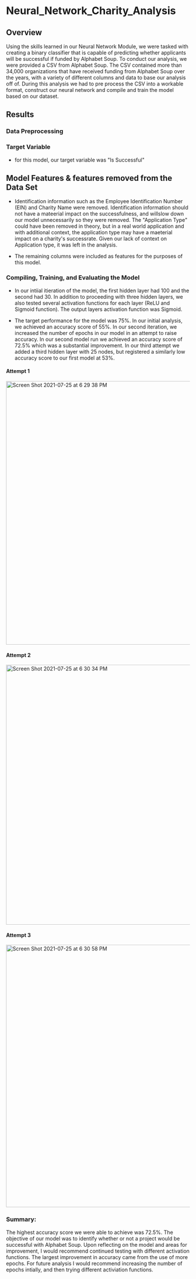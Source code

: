 # Neural_Network_Charity_Analysis
## Overview 
Using the skills learned in our Neural Network Module, we were tasked with creating a binary classifier that is capable of predicting whether applicants will be successful if funded by Alphabet Soup. To conduct our analysis, we were provided a CSV from Alphabet Soup. The CSV contained more than 34,000 organizations that have received funding from Alphabet Soup over the years, with a variety of different columns and data to base our analysis off of. During this analysis we had to pre process the CSV into a workable format, construct our neural network and compile and train the model based on our dataset.

## Results
### Data Preprocessing

### Target Variable 

* for this model, our target variable was "Is Successful"

## Model Features & features removed from the Data Set

* Identification information such as the Employee Identification Number (EIN) and Charity Name were removed. Identification information should not have a mateerial impact on the successfulness, and willslow down our model unnecessarily so they were removed. The "Application Type" could have been removed in theory, but in a real world application and with additional context, the application type may have a maeterial impact on a charity's successrate. Given our lack of context on Application type, it was left in the analysis.

* The remaining columns were included as features for the purposes of this model.

### Compiling, Training, and Evaluating the Model

* In our intiial itieration of the model, the first hidden layer had 100 and the second had 30. In addition to proceeding with three hidden layers, we also tested several activation functions for each layer (ReLU and Sigmoid function). The output layers activation function was Sigmoid.

* The target performance for the model was 75%. In our initial analysis, we achieved an accuracy score of 55%. In our second iteration, we increased the number of epochs in our model in an attempt to raise accuracy. In our second model run we achieved an accuracy score of 72.5% which was a substantial improvement. In our third attempt we added a third hidden layer with 25 nodes, but registered a similarly low accuracy score to our first model at 53%.

#### Attempt 1
<img width="720" alt="Screen Shot 2021-07-25 at 6 29 38 PM" src="https://user-images.githubusercontent.com/80016496/126916862-4a396394-9b3b-4678-bb07-5480c318f778.png">

#### Attempt 2
<img width="710" alt="Screen Shot 2021-07-25 at 6 30 34 PM" src="https://user-images.githubusercontent.com/80016496/126916901-9e0ef2eb-7ab7-4cf6-874a-dac34d90fdc3.png">

#### Attempt 3
<img width="717" alt="Screen Shot 2021-07-25 at 6 30 58 PM" src="https://user-images.githubusercontent.com/80016496/126916917-d523bb58-c65e-4dbe-b260-222ad279e805.png">

### Summary: 

The highest accuracy score we were able to achieve was 72.5%. The objective of our model was to identify whether or not a project would be successful with Alphabet Soup. Upon reflecting on the model and areas for improvement, I would recommend continued testing with different activation functions. The largest improvement in accuracy came from the use of more epochs. For future analysis I would recommend increasing the number of epochs intially, and then trying different activiation functions. 
